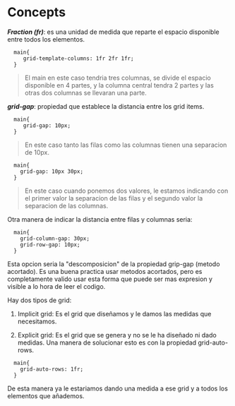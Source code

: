 # Concepts

**_Fraction (fr)_**: es una unidad de medida que reparte el espacio disponible entre todos los elementos. 

```
  main{
     grid-template-columns: 1fr 2fr 1fr;
  }
```
> El main en este caso tendria tres columnas, se divide el espacio disponible en 4 partes, y la columna central tendra 2 partes y las otras dos columnas se llevaran una parte.

**_grid-gap_**: propiedad que establece la distancia entre los grid items. 

```
  main{
     grid-gap: 10px;
  }
```

>En este caso tanto las filas como las columnas tienen una separacion de 10px.

```
  main{
    grid-gap: 10px 30px;
  }
```

>En este caso cuando ponemos dos valores, le estamos indicando con el primer valor la separacion de las filas y el segundo valor la separacion de las columnas.

Otra manera de indicar la distancia entre 
filas y columnas seria: 

```
  main{
    grid-column-gap: 30px;
    grid-row-gap: 10px;
  }
```
Esta opcion seria la "descomposicion" de la propiedad grip-gap (metodo acortado). Es una buena practica usar metodos acortados, pero es completamente valido usar esta forma que puede ser mas expresion y visible a lo hora de leer el codigo.

Hay dos tipos de grid:

1. Implicit grid: Es el grid que diseñamos y le damos las medidas que necesitamos.

2. Explicit grid: Es el grid que se genera y no se le ha diseñado ni dado medidas. Una manera de solucionar esto es con la propiedad grid-auto-rows.

```
  main{
    grid-auto-rows: 1fr;
  }
```

De esta manera ya le estariamos dando una medida a ese grid y a todos los elementos que añademos.



